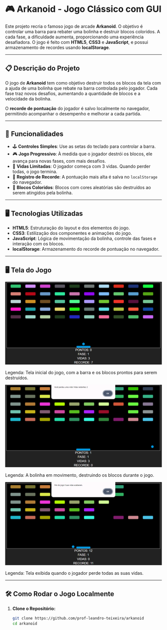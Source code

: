 # 🎮 **Arkanoid** - Jogo Clássico com GUI

Este projeto recria o famoso jogo de arcade **Arkanoid**. O objetivo é controlar uma barra para rebater uma bolinha e destruir blocos coloridos. A cada fase, a dificuldade aumenta, proporcionando uma experiência desafiadora. O jogo é feito com **HTML5**, **CSS3** e **JavaScript**, e possui armazenamento de recordes usando **localStorage**.

---

## 📋 **Descrição do Projeto**

O jogo de **Arkanoid** tem como objetivo destruir todos os blocos da tela com a ajuda de uma bolinha que rebate na barra controlada pelo jogador. Cada fase traz novos desafios, aumentando a quantidade de blocos e a velocidade da bolinha.

O **recorde de pontuação** do jogador é salvo localmente no navegador, permitindo acompanhar o desempenho e melhorar a cada partida.

---

## 🚀 **Funcionalidades**

- 🕹️ **Controles Simples**: Use as setas do teclado para controlar a barra.
- 🎮 **Jogo Progressivo**: À medida que o jogador destrói os blocos, ele avança para novas fases, com mais desafios.
- 🔴 **Vidas Limitadas**: O jogador começa com 3 vidas. Quando perder todas, o jogo termina.
- 💾 **Registro de Recorde**: A pontuação mais alta é salva no `localStorage` do navegador.
- 🌈 **Blocos Coloridos**: Blocos com cores aleatórias são destruídos ao serem atingidos pela bolinha.
  
---

## 🖥️ **Tecnologias Utilizadas**

- **HTML5**: Estruturação do layout e dos elementos do jogo.
- **CSS3**: Estilização dos componentes e animações do jogo.
- **JavaScript**: Lógica de movimentação da bolinha, controle das fases e interação com os blocos.
- **localStorage**: Armazenamento do recorde de pontuação no navegador.

---

## 🖥️ **Tela do Jogo**

![Tela Inicial](assets/Tela01.png)

Legenda: Tela inicial do jogo, com a barra e os blocos prontos para serem destruídos.

![Durante o Jogo](assets/Tela02.png)

Legenda: A bolinha em movimento, destruindo os blocos durante o jogo.

![Tela Game Over](assets/Tela03.png)

Legenda: Tela exibida quando o jogador perde todas as suas vidas.

---

## 🛠️ **Como Rodar o Jogo Localmente**

1. **Clone o Repositório:**
   ```bash
   git clone https://github.com/prof-leandro-teixeira/arkanoid
   cd arkanoid
